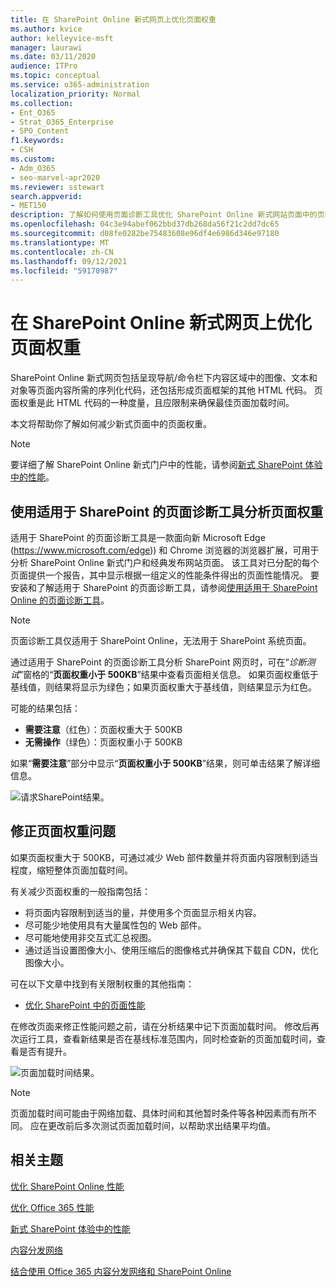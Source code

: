 ```yaml
---
title: 在 SharePoint Online 新式网页上优化页面权重
ms.author: kvice
author: kelleyvice-msft
manager: laurawi
ms.date: 03/11/2020
audience: ITPro
ms.topic: conceptual
ms.service: o365-administration
localization_priority: Normal
ms.collection:
- Ent_O365
- Strat_O365_Enterprise
- SPO_Content
f1.keywords:
- CSH
ms.custom:
- Adm_O365
- seo-marvel-apr2020
ms.reviewer: sstewart
search.appverid:
- MET150
description: 了解如何使用页面诊断工具优化 SharePoint Online 新式网站页面中的页面权重。
ms.openlocfilehash: 04c3e94abef062bbd37db268da56f21c2dd7dc65
ms.sourcegitcommit: d08fe0282be75483608e96df4e6986d346e97180
ms.translationtype: MT
ms.contentlocale: zh-CN
ms.lasthandoff: 09/12/2021
ms.locfileid: "59170987"
---
```

# <a name="optimize-page-weight-in-sharepoint-online-modern-site-pages"></a>在 SharePoint Online 新式网页上优化页面权重

SharePoint Online 新式网页包括呈现导航/命令栏下内容区域中的图像、文本和对象等页面内容所需的序列化代码，还包括形成页面框架的其他 HTML 代码。 页面权重是此 HTML 代码的一种度量，且应限制来确保最佳页面加载时间。

本文将帮助你了解如何减少新式页面中的页面权重。

>[!NOTE]
>要详细了解 SharePoint Online 新式门户中的性能，请参阅[新式 SharePoint 体验中的性能](/sharepoint/modern-experience-performance)。

## <a name="use-the-page-diagnostics-for-sharepoint-tool-to-analyze-page-weight"></a>使用适用于 SharePoint 的页面诊断工具分析页面权重

适用于 SharePoint 的页面诊断工具是一款面向新 Microsoft Edge (https://www.microsoft.com/edge)) 和 Chrome 浏览器的浏览器扩展，可用于分析 SharePoint Online 新式门户和经典发布网站页面。 该工具对已分配的每个页面提供一个报告，其中显示根据一组定义的性能条件得出的页面性能情况。 要安装和了解适用于 SharePoint 的页面诊断工具，请参阅[使用适用于 SharePoint Online 的页面诊断工具](page-diagnostics-for-spo.md)。

>[!NOTE]
>页面诊断工具仅适用于 SharePoint Online，无法用于 SharePoint 系统页面。

通过适用于 SharePoint 的页面诊断工具分析 SharePoint 网页时，可在“_诊断测试_”窗格的“**页面权重小于 500KB**”结果中查看页面相关信息。 如果页面权重低于基线值，则结果将显示为绿色；如果页面权重大于基线值，则结果显示为红色。

可能的结果包括：

- **需要注意**（红色）：页面权重大于 500KB
- **无需操作**（绿色）：页面权重小于 500KB

如果“**需要注意**”部分中显示“**页面权重小于 500KB**”结果，则可单击结果了解详细信息。

![请求SharePoint结果。](../media/modern-portal-optimization/pagediag-page-weight.png)

## <a name="remediate-page-weight-issues"></a>修正页面权重问题

如果页面权重大于 500KB，可通过减少 Web 部件数量并将页面内容限制到适当程度，缩短整体页面加载时间。

有关减少页面权重的一般指南包括：

- 将页面内容限制到适当的量，并使用多个页面显示相关内容。
- 尽可能少地使用具有大量属性包的 Web 部件。
- 尽可能地使用非交互式汇总视图。
- 通过适当设置图像大小、使用压缩后的图像格式并确保其下载自 CDN，优化图像大小。

可在以下文章中找到有关限制权重的其他指南：

- [优化 SharePoint 中的页面性能](/sharepoint/dev/general-development/optimize-page-performance-in-sharepoint)

在修改页面来修正性能问题之前，请在分析结果中记下页面加载时间。 修改后再次运行工具，查看新结果是否在基线标准范围内，同时检查新的页面加载时间，查看是否有提升。

![页面加载时间结果。](../media/modern-portal-optimization/pagediag-page-load-time.png)

>[!NOTE]
>页面加载时间可能由于网络加载、具体时间和其他暂时条件等各种因素而有所不同。 应在更改前后多次测试页面加载时间，以帮助求出结果平均值。

## <a name="related-topics"></a>相关主题

[优化 SharePoint Online 性能](tune-sharepoint-online-performance.md)

[优化 Office 365 性能](tune-microsoft-365-performance.md)

[新式 SharePoint 体验中的性能](/sharepoint/modern-experience-performance)

[内容分发网络](content-delivery-networks.md)

[结合使用 Office 365 内容分发网络和 SharePoint Online](use-microsoft-365-cdn-with-spo.md)